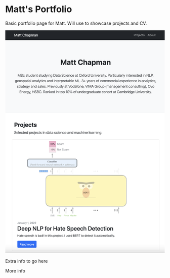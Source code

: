 # Matt's Portfolio

Basic portfolio page for Matt. Will use to showcase projects and CV.

![alt text](screenshot.png "Screenshot")

Extra info to go here

More info